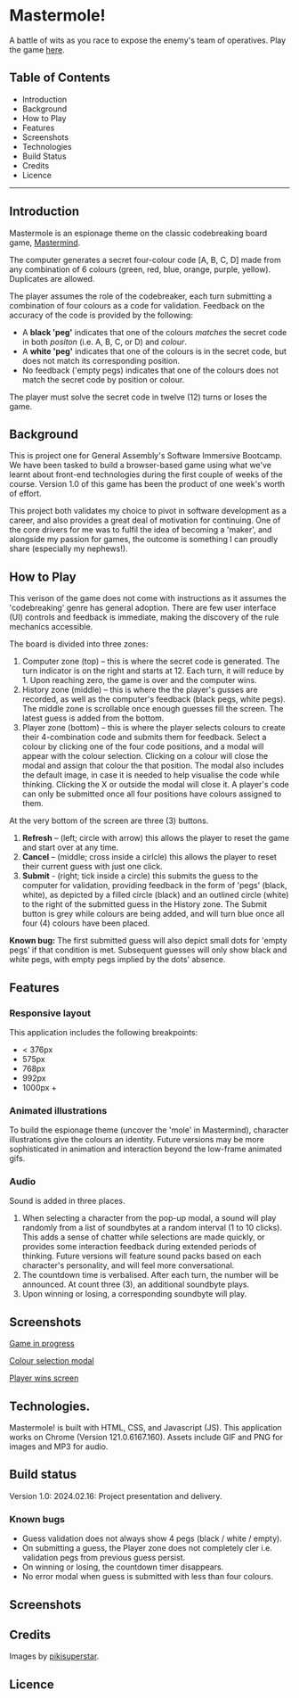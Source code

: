 # Mastermole!
A battle of wits as you race to expose the enemy's team of operatives. Play the game [here](https://tdha.github.io/mastermind).

## Table of Contents
+ Introduction
+ Background
+ How to Play
+ Features
+ Screenshots
+ Technologies
+ Build Status
+ Credits
+ Licence
---
## Introduction
Mastermole is an espionage theme on the classic codebreaking board game, [Mastermind](https://en.wikipedia.org/wiki/Mastermind_(board_game)).

The computer generates a secret four-colour code [A, B, C, D] made from any combination of 6 colours (green, red, blue, orange, purple, yellow). Duplicates are allowed.

The player assumes the role of the codebreaker, each turn submitting a combination of four colours as a code for validation. Feedback on the accuracy of the code is provided by the following:
- A **black 'peg'** indicates that one of the colours _matches_ the secret code in both _positon_ (i.e. A, B, C, or D) and _colour_.
- A **white 'peg'** indicates that one of the colours is in the secret code, but does not match its corresponding position.
- No feedback ('empty pegs) indicates that one of the colours does not match the secret code by position or colour.

The player must solve the secret code in twelve (12) turns or loses the game.

## Background
This is project one for General Assembly's Software Immersive Bootcamp. We have been tasked to build a browser-based game using what we've learnt about front-end technologies during the first couple of weeks of the course. Version 1.0 of this game has been the product of one week's worth of effort.

This project both validates my choice to pivot in software development as a career, and also provides a great deal of motivation for continuing. One of the core drivers for me was to fulfil the idea of becoming a 'maker', and alongside my passion for games, the outcome is something I can proudly share (especially my nephews!).

## How to Play
This verison of the game does not come with instructions as it assumes the 'codebreaking' genre has general adoption. There are few user interface (UI) controls and feedback is immediate, making the discovery of the rule mechanics accessible. 

The board is divided into three zones:
1. Computer zone (top) – this is where the secret code is generated. The turn indicator is on the right and starts at 12. Each turn, it will reduce by 1. Upon reaching zero, the game is over and the computer wins.
2. History zone (middle) – this is where the the player's gusses are recorded, as well as the computer's feedback (black pegs, white pegs). The middle zone is scrollable once enough guesses fill the screen. The latest guess is added from the bottom.
3. Player zone (bottom) – this is where the player selects colours to create their 4-combination code and submits them for feedback. Select a colour by clicking one of the four code positions, and a modal will appear with the colour selection. Clicking on a colour will close the modal and assign that colour the that position. The modal also includes the default image, in case it is needed to help visualise the code while thinking. Clicking the X or outside the modal will close it. A player's code can only be submitted once all four positions have colours assigned to them.

At the very bottom of the screen are three (3) buttons. 
1. **Refresh** – (left; circle with arrow) this allows the player to reset the game and start over at any time.
2. **Cancel** – (middle; cross inside a cirlcle) this allows the player to reset their current guess with just one click.
3. **Submit** - (right; tick inside a circle) this submits the guess to the computer for validation, providing feedback in the form of 'pegs' (black, white), as depicted by a filled circle (black) and an outlined circle (white) to the right of the submitted guess in the History zone. The Submit button is grey while colours are being added, and will turn blue once all four (4) colours have been placed.

**Known bug:** The first submitted guess will also depict small dots for 'empty pegs' if that condition is met. Subsequent guesses will only show black and white pegs, with empty pegs implied by the dots' absence. 

## Features
### Responsive layout
This application includes the following breakpoints:
* < 376px
* 575px
* 768px
* 992px
* 1000px +

### Animated illustrations
To build the espionage theme (uncover the 'mole' in Mastermind), character illustrations give the colours an identity. Future versions may be more sophisticated in animation and interaction beyond the low-frame animated gifs.

### Audio
Sound is added in three places.
1. When selecting a character from the pop-up modal, a sound will play randomly from a list of soundbytes at a random interval (1 to 10 clicks). This adds a sense of chatter while selections are made quickly, or provides some interaction feedback during extended periods of thinking. Future versions will feature sound packs based on each character's personality, and will feel more conversational.
2. The countdown time is verbalised. After each turn, the number will be announced. At count three (3), an additional soundbyte plays.
3. Upon winning or losing, a corresponding soundbyte will play.

## Screenshots
[Game in progress](https://i.imgur.com/S5y00nM.png)

[Colour selection modal](https://i.imgur.com/J3Fsdb8.png)

[Player wins screen](https://i.imgur.com/sRgvpL3.png)




## Technologies.
Mastermole! is built with HTML, CSS, and Javascript (JS). This application works on Chrome (Version 121.0.6167.160).
Assets include GIF and PNG for images and MP3 for audio.

## Build status
Version 1.0: 2024.02.16: Project presentation and delivery.

### Known bugs
+ Guess validation does not always show 4 pegs (black / white / empty).
+ On submitting a guess, the Player zone does not completely cler i.e. validation pegs from previous guess persist.
+ On winning or losing, the countdown timer disappears.
+ No error modal when guess is submitted with less than four colours.



## Screenshots







## Credits

Images by [pikisuperstar](https://www.freepik.com/free-vector/hand-drawn-people-avatar-collection_5183191.htm#page=2&query=faces&position=42&from_view=author&uuid=fbd8a1cd-6c97-4370-a12a-7c4e689c03fe).

## Licence
